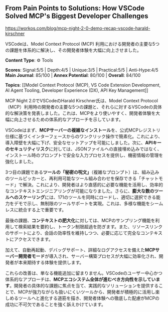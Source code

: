 ## From Pain Points to Solutions: How VSCode Solved MCP's Biggest Developer Challenges

https://workos.com/blog/mcp-night-2-0-demo-recap-vscode-harald-kirschner

VSCodeは、Model Context Protocol (MCP) 利用における開発者の主要な5つの課題を体系的に解決し、その開発者体験を大幅に向上させました。

**Content Type**: ⚙️ Tools

**Scores**: Signal:5/5 | Depth:4/5 | Unique:3/5 | Practical:5/5 | Anti-Hype:4/5
**Main Journal**: 85/100 | **Annex Potential**: 80/100 | **Overall**: 84/100

**Topics**: [[Model Context Protocol (MCP), VS Code Extension Development, AI Agent Tooling, Developer Experience (DX), API Key Management]]

MCP Night 2.0でVSCodeのHarald Kirschner氏は、Model Context Protocol（MCP）利用時の開発者の主要な5つの課題と、それらに対するVSCodeの具体的な解決策を発表しました。これは、MCPをより使いやすく、開発者体験を大幅に向上させるための体系的なアプローチを示しています。

VSCodeはまず、**MCPサーバーの複雑なインストール**を、公式MCPレジストリ仕様に基づくインターフェースからのワンクリック操作で簡素化。これにより、導入障壁を大幅に下げ、安全なセットアップを可能にしました。次に、**APIキーのセキュリティリスク**に対しては、JSONファイルへの直接埋め込みではなく、インストール時のプロンプトで安全な入力プロセスを提供し、機密情報の管理を強化しました。

3つ目の課題である**ツールの「秘密の呪文」**（複雑なプロンプト）は、組み込みのツールピッカーと、再利用可能なツール組み合わせを保存できる「チャットモード」で解決。これにより、開発者はより直感的に必要な機能を活用し、効率的なコンテキストエンジニアリングが可能になりました。さらに、**膨大な数のツールへのスケーリング**には、171のツールを同時にロードし、適切に選択できる能力をデモで示し、無制限のツールサポートを実現。これは、多様な機能をシームレスに統合する上で重要です。

最後の課題、**コンテキストの肥大化**に対しては、MCPのサンプリング機能を利用して検索結果を要約し、トークン制限超過を防ぎます。また、リソースリンクのサポートにより、会話の効率性を維持しつつ、必要に応じて完全なコンテキストにアクセスできます。

加えて、自動再起動、デバッグサポート、詳細なログアクセスを備えた**MCPサーバー開発者モード**が導入され、サーバー構築プロセスが大幅に効率化され、開発者が本来期待する体験を提供します。

これらの改善は、単なる機能追加に留まりません。VSCodeのユーザー中心かつ体系的なアプローチは、**MCPエコシステム全体が進むべき方向性を示しています**。開発者の具体的な課題に焦点を当て、実践的なソリューションを提供することで、MCPが強力ながらも扱いにくいツールから、開発者が積極的に活用し楽しめるツールへと進化する道筋を描き、開発者体験への徹底した配慮がMCPの成功に不可欠であることを強く訴えかけています。